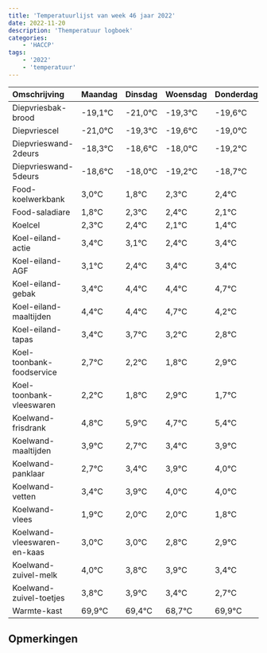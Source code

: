 ```yaml
---
title: 'Temperatuurlijst van week 46 jaar 2022'
date: 2022-11-20
description: 'Themperatuur logboek'
categories:
    - 'HACCP'
tags:
    - '2022'
    - 'temperatuur'
---
```

|Omschrijving|Maandag|Dinsdag|Woensdag|Donderdag|Vrijdag|Zaterdag|Zondag|
|:---|:---|:---|:---|:---|:---|:---|:---|
|Diepvriesbak-brood|-19,1°C|-21,0°C|-19,3°C|-19,6°C|-19,0°C|-20,2°C|-19,7°C|
|Diepvriescel|-21,0°C|-19,3°C|-19,6°C|-19,0°C|-20,2°C|-19,7°C|-19,6°C|
|Diepvrieswand-2deurs|-18,3°C|-18,6°C|-18,0°C|-19,2°C|-18,7°C|-18,6°C|-18,9°C|
|Diepvrieswand-5deurs|-18,6°C|-18,0°C|-19,2°C|-18,7°C|-18,6°C|-18,9°C|-19,6°C|
|Food-koelwerkbank|3,0°C|1,8°C|2,3°C|2,4°C|2,1°C|1,4°C|2,4°C|
|Food-saladiare|1,8°C|2,3°C|2,4°C|2,1°C|1,4°C|2,4°C|2,4°C|
|Koelcel|2,3°C|2,4°C|2,1°C|1,4°C|2,4°C|2,4°C|2,7°C|
|Koel-eiland-actie|3,4°C|3,1°C|2,4°C|3,4°C|3,4°C|3,7°C|3,2°C|
|Koel-eiland-AGF|3,1°C|2,4°C|3,4°C|3,4°C|3,7°C|3,2°C|2,8°C|
|Koel-eiland-gebak|3,4°C|4,4°C|4,4°C|4,7°C|4,2°C|3,8°C|4,9°C|
|Koel-eiland-maaltijden|4,4°C|4,4°C|4,7°C|4,2°C|3,8°C|4,9°C|3,7°C|
|Koel-eiland-tapas|3,4°C|3,7°C|3,2°C|2,8°C|3,9°C|2,7°C|3,4°C|
|Koel-toonbank-foodservice|2,7°C|2,2°C|1,8°C|2,9°C|1,7°C|2,4°C|2,9°C|
|Koel-toonbank-vleeswaren|2,2°C|1,8°C|2,9°C|1,7°C|2,4°C|2,9°C|3,0°C|
|Koelwand-frisdrank|4,8°C|5,9°C|4,7°C|5,4°C|5,9°C|6,0°C|6,0°C|
|Koelwand-maaltijden|3,9°C|2,7°C|3,4°C|3,9°C|4,0°C|4,0°C|3,8°C|
|Koelwand-panklaar|2,7°C|3,4°C|3,9°C|4,0°C|4,0°C|3,8°C|3,9°C|
|Koelwand-vetten|3,4°C|3,9°C|4,0°C|4,0°C|3,8°C|3,9°C|3,4°C|
|Koelwand-vlees|1,9°C|2,0°C|2,0°C|1,8°C|1,9°C|1,4°C|0,7°C|
|Koelwand-vleeswaren-en-kaas|3,0°C|3,0°C|2,8°C|2,9°C|2,4°C|1,7°C|2,9°C|
|Koelwand-zuivel-melk|4,0°C|3,8°C|3,9°C|3,4°C|2,7°C|3,9°C|2,8°C|
|Koelwand-zuivel-toetjes|3,8°C|3,9°C|3,4°C|2,7°C|3,9°C|2,8°C|3,6°C|
|Warmte-kast|69,9°C|69,4°C|68,7°C|69,9°C|68,8°C|69,6°C|69,2°C|

## Opmerkingen


